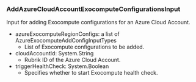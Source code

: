 ### AddAzureCloudAccountExocomputeConfigurationsInput
Input for adding Exocompute configurations for an Azure Cloud Account.

- azureExocomputeRegionConfigs: a list of AzureExocomputeAddConfigInputTypes
  - List of Exocompute configurations to be added.
- cloudAccountId: System.String
  - Rubrik ID of the Azure Cloud Account.
- triggerHealthCheck: System.Boolean
  - Specifies whether to start Exocompute health check.
